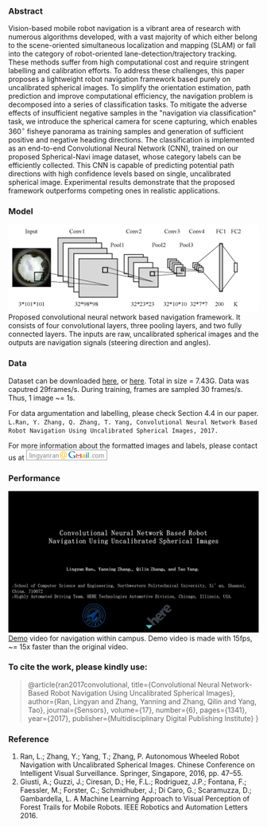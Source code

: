 ### Abstract
Vision-based mobile robot navigation is a vibrant area of research with numerous algorithms developed, with a vast majority of which either belong to the scene-oriented simultaneous localization and mapping (SLAM) or fall into the category of robot-oriented lane-detection/trajectory tracking. These methods suffer from high computational cost and require stringent labelling and calibration efforts. To address these challenges, this paper proposes a lightweight robot navigation framework based purely on uncalibrated spherical images. To simplify the orientation estimation, path prediction and improve computational efficiency, the navigation problem is decomposed into a series of classification tasks. To mitigate the adverse effects of insufficient negative samples in the "navigation via classification" task, we introduce the spherical camera for scene capturing, which enables $360^\circ$ fisheye panorama as training samples and generation of sufficient positive and negative heading directions. The classification is implemented as an end-to-end Convolutional Neural Network (CNN), trained on our proposed Spherical-Navi image dataset, whose category labels can be efficiently collected. This CNN is capable of predicting potential path directions with high confidence levels based on single, uncalibrated spherical image. Experimental results demonstrate that the proposed framework outperforms competing ones in realistic applications.

### Model
![Image](network.png)
Proposed convolutional neural network based navigation framework. It consists of four convolutional layers, three pooling layers, and two fully connected layers. The inputs are raw, uncalibrated spherical images and the outputs are navigation signals (steering direction and angles).

### Data
Dataset can be downloaded [here](https://drive.google.com/open?id=0B2TeCRG1hB55eGV1V2FJb19Cd2s), or [here](http://dwz.cn/61ckOm). Total in size = 7.43G. 
Data was caputred 29frames/s. During training, frames are sampled 30 frames/s. Thus, 1 image ~= 1s. 

For data argumentation and labelling, please check Section 4.4 in our paper. 
`L.Ran, Y. Zhang, Q. Zhang, T. Yang, Convolutional Neural Network Based Robot Navigation Using Uncalibrated Spherical Images, 2017.`

For more information about the formatted images and labels, please contact us at ![gmail](gmail.png) 

### Performance
[![Video](frontpage.png)](https://youtu.be/4ZjnVOa8cKA) [Demo](https://youtu.be/4ZjnVOa8cKA) video for navigation within campus.
Demo video is made with 15fps, ~= 15x faster than the original video.

### To cite the work, please kindly use:
> @article{ran2017convolutional,
  title={Convolutional Neural Network-Based Robot Navigation Using Uncalibrated Spherical Images},
  author={Ran, Lingyan and Zhang, Yanning and Zhang, Qilin and Yang, Tao},
  journal={Sensors},
  volume={17},
  number={6},
  pages={1341},
  year={2017},
  publisher={Multidisciplinary Digital Publishing Institute}
}
### Reference
1. Ran, L.; Zhang, Y.; Yang, T.; Zhang, P. Autonomous Wheeled Robot Navigation with Uncalibrated Spherical Images. Chinese Conference on Intelligent Visual Surveillance. Springer, Singapore, 2016, pp. 47–55.
2. Giusti, A.; Guzzi, J.; Ciresan, D.; He, F.L.; Rodriguez, J.P.; Fontana, F.; Faessler, M.; Forster, C.; Schmidhuber, J.; Di Caro, G.; Scaramuzza, D.; Gambardella, L. A Machine Learning Approach to Visual Perception of Forest Trails for Mobile Robots. IEEE Robotics and Automation Letters 2016. 